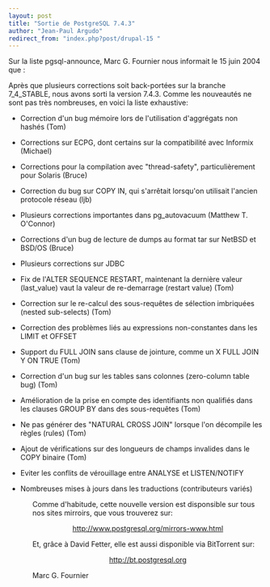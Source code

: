```yaml
---
layout: post
title: "Sortie de PostgreSQL 7.4.3"
author: "Jean-Paul Argudo"
redirect_from: "index.php?post/drupal-15 "
---
```



<p></p>

<!--more-->


<p>Sur la liste pgsql-announce, Marc G. Fournier nous informait le 15 juin 2004 que :

</p>

<p>

Après que plusieurs corrections soit back-portées sur la branche 7_4_STABLE, nous avons sorti la version 7.4.3. Comme les nouveautés ne sont pas très nombreuses, en voici la liste exhaustive:

</p>

<ul>

<li>Correction d'un bug mémoire lors de l'utilisation d'aggrégats non hashés (Tom)

</li>

<li>

Corrections sur ECPG, dont certains sur la compatibilité avec Informix (Michael)

</li>

<li>

Corrections pour la compilation avec "thread-safety", particulièrement pour Solaris (Bruce)

</li>

<li>

Correction du bug sur COPY IN, qui s'arrêtait lorsqu'on utilisait l'ancien protocole réseau (ljb)

</li>

<li>

Plusieurs corrections importantes dans pg_autovacuum (Matthew T. O'Connor)

</li>

<li>

Corrections d'un bug de lecture de dumps au format tar sur NetBSD et BSD/OS (Bruce)

</li>

<li>

Plusieurs corrections sur JDBC

</li>

<li>

Fix de l'ALTER SEQUENCE RESTART, maintenant la dernière valeur (last_value) vaut la valeur de re-demarrage (restart value) (Tom)

</li>

<li>

Correction sur le re-calcul des sous-requêtes de sélection imbriquées (nested sub-selects) (Tom)

</li>

<li>

Correction des problèmes liés au expressions non-constantes dans les LIMIT et OFFSET

</li>

<li>

Support du FULL JOIN sans clause de jointure, comme un X FULL JOIN Y ON TRUE (Tom)

</li>

<li>

Correction d'un bug sur les tables sans colonnes (zero-column table bug) (Tom)

</li>

<li>

Amélioration de la prise en compte des identifiants non qualifiés dans les clauses GROUP BY dans des sous-requêtes (Tom)

</li>

<li>

Ne pas générer des "NATURAL CROSS JOIN" lorsque l'on décompile les règles (rules) (Tom)

</li>

<li>

Ajout de vérifications sur des longueurs de champs invalides dans le COPY binaire (Tom)

</li>

<li>

Eviter les conflits de vérouillage entre ANALYSE et LISTEN/NOTIFY

</li>

<li>

Nombreuses mises à jours dans les traductions (contributeurs variés)

</li>

<ul>

<p>

Comme d'habitude, cette nouvelle version est disponsible sur tous nos sites mirroirs, que vous trouverez sur:

</p>

<center>

<a href="http://www.postgresql.org/mirrors-www.html">http://www.postgresql.org/mirrors-www.html</a>

</center>

<p>

Et, grâce à David Fetter, elle est aussi disponible via BitTorrent sur:

</p>

<center>

<a href="http://bt.postgresql.org">http://bt.postgresql.org</a>

</center>

<p>

Marc G. Fournier

</p>

</ul></ul>